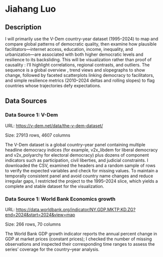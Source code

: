 # Jiahang Luo

## Description

I will primarily use the V-Dem country-year dataset (1995–2024) to map and compare global patterns of democratic quality, then examine how plausible facilitators—internet access, education, income, inequality, and urbanization—are associated with both higher democratic levels and resilience to its backsliding. This will be visualization rather than proof of causality : I’ll highlight correlations, regional contrasts, and outliers. The sequence is a global overview , trend views and slopegraphs to show change, followed by faceted scatterplots linking democracy to facilitators, and simple resilience metrics (2010–2024 deltas and rolling slopes) to flag countries whose trajectories defy expectations.


## Data Sources

### Data Source 1: V-Dem

URL: https://v-dem.net/data/the-v-dem-dataset/

Size: 27913 rows, 4607 columns

The V-Dem dataset is a global country–year panel containing multiple headline democracy indices (for example, v2x_libdem for liberal democracy and v2x_polyarchy for electoral democracy) plus dozens of component indicators such as participation, civil liberties, and judicial constraints. I downloaded the CSV, examined the headers and a random sample of rows to verify the expected variables and check for missing values. To maintain a temporally consistent panel and avoid country name changes and reduce irregular gaps, I restricted the project to the 1995–2024 slice, which yields a complete and stable dataset for the visualization. 


### Data Source 1: World Bank Economics growth

URL: https://data.worldbank.org/indicator/NY.GDP.MKTP.KD.ZG?end=2024&start=2024&view=map

Size: 266 rows, 70 columns

The World Bank GDP growth indicator reports the annual percent change in GDP at market prices (constant prices); I checked the number of missing observations and inspected their corresponding time ranges to assess the series’ coverage for the country–year analysis.
